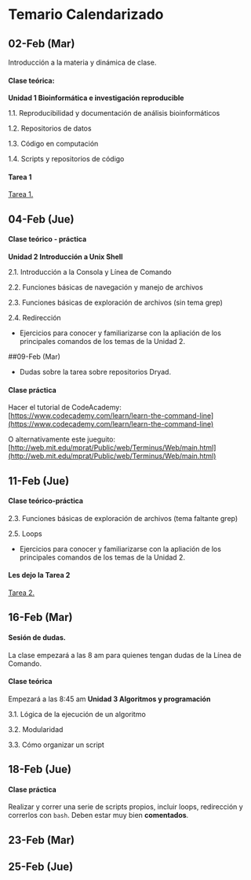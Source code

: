 # Temario Calendarizado

## 02-Feb (Mar)

Introducción a la materia y dinámica de clase.

#### Clase teórica: 

**Unidad 1 Bioinformática e investigación reproducible**
 
1.1. Reproducibilidad y documentación de análisis bioinformáticos

1.2. Repositorios de datos

1.3. Código en computación

1.4. Scripts y repositorios de código


#### Tarea 1 
[Tarea 1.](Unidad1/Tarea1.md) 


## 04-Feb (Jue)

#### Clase teórico - práctica

**Unidad 2 Introducción a Unix Shell** 

2.1. Introducción a la Consola y Línea de Comando

2.2. Funciones básicas de navegación y manejo de archivos

2.3. Funciones básicas de exploración de archivos (sin tema grep)

2.4. Redirección

* Ejercicios para conocer y familiarizarse con la apliación de los principales comandos de los temas de la Unidad 2. 


##09-Feb (Mar)

* Dudas sobre la tarea sobre repositorios Dryad.
 
#### Clase práctica  
Hacer el tutorial de CodeAcademy:
[https://www.codecademy.com/learn/learn-the-command-line](https://www.codecademy.com/learn/learn-the-command-line) 

O alternativamente este jueguito:
[http://web.mit.edu/mprat/Public/web/Terminus/Web/main.html](http://web.mit.edu/mprat/Public/web/Terminus/Web/main.html)


## 11-Feb (Jue)
#### Clase teórico-práctica 
2.3. Funciones básicas de exploración de archivos (tema faltante grep)

 2.5. Loops

* Ejercicios para conocer y familiarizarse con la apliación de los principales comandos de los temas de la Unidad 2. 

#### Les dejo la Tarea 2
[Tarea 2.](Unidad2/Tarea2.md) 

## 16-Feb (Mar)

#### Sesión de dudas. 
La clase empezará a las 8 am para quienes tengan dudas de la Línea de Comando.

#### Clase teórica
Empezará a las 8:45 am
**Unidad 3 Algoritmos y programación**

3.1. Lógica de la ejecución de un algoritmo

3.2. Modularidad

3.3. Cómo organizar un script

## 18-Feb (Jue)
#### Clase práctica
Realizar y correr una serie de scripts propios, incluir loops, redirección y correrlos con `bash`. Deben estar muy bien **comentados**.
  

## 23-Feb (Mar)
#### 



## 25-Feb (Jue)

